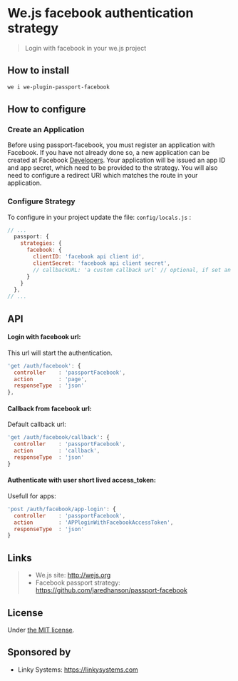 # We.js facebook authentication strategy

> Login with facebook in your we.js project

## How to install

```sh
we i we-plugin-passport-facebook
```

## How to configure

### Create an Application

Before using passport-facebook, you must register an application with Facebook. If you have not already done so, a new application can be created at Facebook [Developers](https://developers.facebook.com/). Your application will be issued an app ID and app secret, which need to be provided to the strategy. You will also need to configure a redirect URI which matches the route in your application.

### Configure Strategy

To configure in your project update the file: `config/locals.js` :

```js
// ...
  passport: {
    strategies: {
      facebook: {
        clientID: 'facebook api client id',
        clientSecret: 'facebook api client secret',
        // callbackURL: 'a custom callback url' // optional, if set an root url add / in end ot it
      }
    }
  },
// ...
```

## API

#### Login with facebook url:

This url will start the authentication.
```js
'get /auth/facebook': {
  controller    : 'passportFacebook',
  action        : 'page',
  responseType  : 'json'
},
```

#### Callback from facebook url:

Default callback url:

```js
'get /auth/facebook/callback': {
  controller    : 'passportFacebook',
  action        : 'callback',
  responseType  : 'json'
}
```

#### Authenticate with user short lived access_token:

Usefull for apps:

```js
'post /auth/facebook/app-login': {
  controller    : 'passportFacebook',
  action        : 'APPloginWithFacebookAccessToken',
  responseType  : 'json'
}
```

## Links

> * We.js site: http://wejs.org
> * Facebook passport strategy: https://github.com/jaredhanson/passport-facebook

## License

Under [the MIT license](https://github.com/wejs/we/blob/master/LICENSE.md).

## Sponsored by

- Linky Systems: https://linkysystems.com
